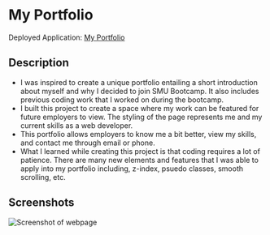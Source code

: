 # My Portfolio

Deployed Application: [My Portfolio](https://amandagl1.github.io/Portfolio-of-Amanda/)

## Description

- I was inspired to create a unique portfolio entailing a short introduction about myself and why I decided to join SMU Bootcamp. It also includes previous coding work that I worked on during the bootcamp.
- I built this project to create a space where my work can be featured for future employers to view. The styling of the page represents me and my current skills as a web developer.
- This portfolio allows employers to know me a bit better, view my skills, and contact me through email or phone.
- What I learned while creating this project is that coding requires a lot of patience. There are many new elements and features that I was able to apply into my portfolio including, z-index, psuedo classes, smooth scrolling, etc.

## Screenshots
![Screenshot of webpage](assets/images/webpage-screenshot.png)
